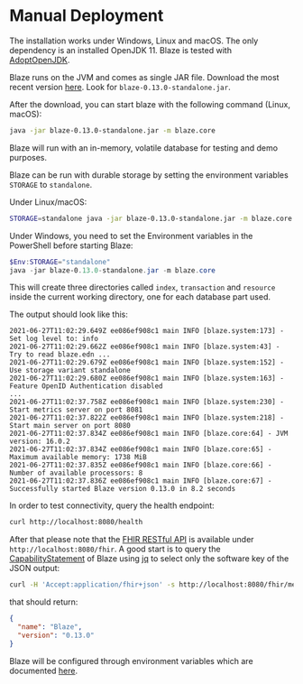 # Manual Deployment

The installation works under Windows, Linux and macOS. The only dependency is an installed OpenJDK 11. Blaze is tested with [AdoptOpenJDK][1].

Blaze runs on the JVM and comes as single JAR file. Download the most recent version [here](https://github.com/samply/blaze/releases/tag/v0.13.0). Look for `blaze-0.13.0-standalone.jar`.

After the download, you can start blaze with the following command (Linux, macOS):

```sh
java -jar blaze-0.13.0-standalone.jar -m blaze.core
```

Blaze will run with an in-memory, volatile database for testing and demo purposes.

Blaze can be run with durable storage by setting the environment variables `STORAGE` to `standalone`. 

Under Linux/macOS:

```sh
STORAGE=standalone java -jar blaze-0.13.0-standalone.jar -m blaze.core
```

Under Windows, you need to set the Environment variables in the PowerShell before starting Blaze:

```powershell
$Env:STORAGE="standalone"
java -jar blaze-0.13.0-standalone.jar -m blaze.core
```

This will create three directories called `index`, `transaction` and `resource` inside the current working directory, one for each database part used.

The output should look like this:

```text
2021-06-27T11:02:29.649Z ee086ef908c1 main INFO [blaze.system:173] - Set log level to: info
2021-06-27T11:02:29.662Z ee086ef908c1 main INFO [blaze.system:43] - Try to read blaze.edn ...
2021-06-27T11:02:29.679Z ee086ef908c1 main INFO [blaze.system:152] - Use storage variant standalone
2021-06-27T11:02:29.680Z ee086ef908c1 main INFO [blaze.system:163] - Feature OpenID Authentication disabled
...
2021-06-27T11:02:37.758Z ee086ef908c1 main INFO [blaze.system:230] - Start metrics server on port 8081
2021-06-27T11:02:37.822Z ee086ef908c1 main INFO [blaze.system:218] - Start main server on port 8080
2021-06-27T11:02:37.834Z ee086ef908c1 main INFO [blaze.core:64] - JVM version: 16.0.2
2021-06-27T11:02:37.834Z ee086ef908c1 main INFO [blaze.core:65] - Maximum available memory: 1738 MiB
2021-06-27T11:02:37.835Z ee086ef908c1 main INFO [blaze.core:66] - Number of available processors: 8
2021-06-27T11:02:37.836Z ee086ef908c1 main INFO [blaze.core:67] - Successfully started Blaze version 0.13.0 in 8.2 seconds
```

In order to test connectivity, query the health endpoint:

```sh
curl http://localhost:8080/health
```

After that please note that the [FHIR RESTful API](https://www.hl7.org/fhir/http.html) is available under `http://localhost:8080/fhir`. A good start is to query the [CapabilityStatement](https://www.hl7.org/fhir/capabilitystatement.html) of Blaze using [jq](https://stedolan.github.io/jq/) to select only the software key of the JSON output:

```sh
curl -H 'Accept:application/fhir+json' -s http://localhost:8080/fhir/metadata | jq .software
```

that should return:

```json
{
  "name": "Blaze",
  "version": "0.13.0"
}
```

Blaze will be configured through environment variables which are documented [here][2].

[1]: <https://adoptopenjdk.net>
[2]: <environment-variables.md>
